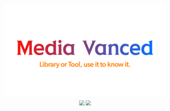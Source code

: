 <p align="center">
  <a href="https://yogesh-hacker.github.io/yogesh-hacker/App/" target="_blank" rel="noopener noreferrer">
    <img width="550" src="README/banner.png" alt="MediaVanced Banner" />
  </a>
</p>
<p align="center">
<img src='https://img.shields.io/badge/license-Apache%202.0-brightgreen.svg?style=flat-square' />
  <img src="https://img.shields.io/badge/Python-FFD43B?style=for-the-badge&logo=python&logoColor=blue"/>
</p>

